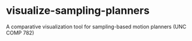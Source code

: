 # visualize-sampling-planners
A comparative visualization tool for sampling-based motion planners (UNC COMP 782)
